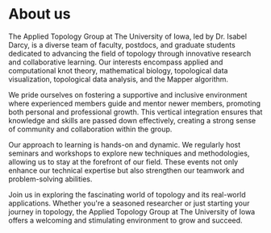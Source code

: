 # About us

The Applied Topology Group at The University of Iowa, led by Dr. Isabel Darcy,
is a diverse team of faculty, postdocs, and graduate students dedicated to
advancing the field of topology through innovative research and collaborative
learning. Our interests encompass applied and computational knot theory,
mathematical biology, topological data visualization, topological data analysis,
and the Mapper algorithm.

We pride ourselves on fostering a supportive and inclusive environment where
experienced members guide and mentor newer members, promoting both personal and
professional growth. This vertical integration ensures that knowledge and skills
are passed down effectively, creating a strong sense of community and
collaboration within the group.

Our approach to learning is hands-on and dynamic. We regularly host seminars and
workshops to explore new techniques and methodologies, allowing us to stay at
the forefront of our field. These events not only enhance our technical
expertise but also strengthen our teamwork and problem-solving abilities.

Join us in exploring the fascinating world of topology and its real-world
applications. Whether you're a seasoned researcher or just starting your journey
in topology, the Applied Topology Group at The University of Iowa offers a
welcoming and stimulating environment to grow and succeed.
